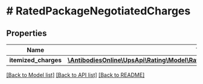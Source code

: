 # # RatedPackageNegotiatedCharges

## Properties

Name | Type | Description | Notes
------------ | ------------- | ------------- | -------------
**itemized_charges** | [**\AntibodiesOnline\UpsApi\Rating\Model\RatedPackageNegotiatedChargesItemizedCharges**](RatedPackageNegotiatedChargesItemizedCharges.md) |  | [optional]

[[Back to Model list]](../../README.md#models) [[Back to API list]](../../README.md#endpoints) [[Back to README]](../../README.md)
